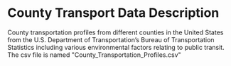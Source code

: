 # County Transport Data Description

County transportation profiles from different counties in the United States from the U.S. Department of Transportation’s Bureau of Transportation Statistics including various environmental factors relating to public transit. The csv file is named "County_Transportation_Profiles.csv"
